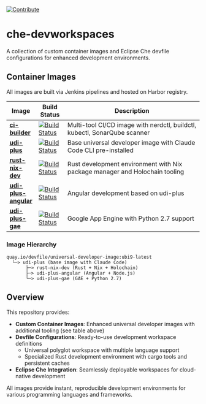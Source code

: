 [![Contribute](https://www.eclipse.org/che/contribute.svg)](https://code.ethosengine.com/#https://github.com/ethosengine/che-devworkspaces) 
# che-devworkspaces

A collection of custom container images and Eclipse Che devfile configurations for enhanced development environments.

## Container Images

All images are built via Jenkins pipelines and hosted on Harbor registry.

<table>
<thead>
<tr>
<th width="15%">Image</th>
<th width="15%">Build Status</th>
<th width="70%">Description</th>
</tr>
</thead>
<tbody>
<tr>
<td><a href="https://harbor.ethosengine.com/harbor/projects/3/repositories/ci-builder"><strong>ci-builder</strong></a></td>
<td><a href="https://jenkins.ethosengine.com/view/ethosimages/job/ethosengine-ci-builder/job/main/"><img src="https://jenkins.ethosengine.com/buildStatus/icon?job=ethosengine-ci-builder%2Fmain" alt="Build Status"></a></td>
<td>Multi-tool CI/CD image with nerdctl, buildctl, kubectl, SonarQube scanner</td>
</tr>
<tr>
<td><a href="https://harbor.ethosengine.com/harbor/projects/3/repositories/udi-plus"><strong>udi-plus</strong></a></td>
<td><a href="https://jenkins.ethosengine.com/view/ethosimages/job/devspaces-udi-plus/job/main/"><img src="https://jenkins.ethosengine.com/buildStatus/icon?job=devspaces-udi-plus%2Fmain" alt="Build Status"></a></td>
<td>Base universal developer image with Claude Code CLI pre-installed</td>
</tr>
<tr>
<td><a href="https://harbor.ethosengine.com/harbor/projects/3/repositories/rust-nix-dev"><strong>rust-nix-dev</strong></a></td>
<td><a href="https://jenkins.ethosengine.com/view/ethosimages/job/devspaces-rust-nix-dev/job/main/"><img src="https://jenkins.ethosengine.com/buildStatus/icon?job=devspaces-rust-nix-dev%2Fmain" alt="Build Status"></a></td>
<td>Rust development environment with Nix package manager and Holochain tooling</td>
</tr>
<tr>
<td><a href="https://harbor.ethosengine.com/harbor/projects/3/repositories/udi-plus-angular"><strong>udi-plus-angular</strong></a></td>
<td><a href="https://jenkins.ethosengine.com/view/ethosimages/job/devspaces-udi-plus-angular/job/main/"><img src="https://jenkins.ethosengine.com/buildStatus/icon?job=devspaces-udi-plus-angular%2Fmain" alt="Build Status"></a></td>
<td>Angular development based on udi-plus</td>
</tr>
<tr>
<td><a href="https://harbor.ethosengine.com/harbor/projects/3/repositories/udi-plus-gae"><strong>udi-plus-gae</strong></a></td>
<td><a href="https://jenkins.ethosengine.com/view/ethosimages/job/devspaces-udi-plus-gae/job/main/"><img src="https://jenkins.ethosengine.com/buildStatus/icon?job=devspaces-udi-plus-gae%2Fmain" alt="Build Status"></a></td>
<td>Google App Engine with Python 2.7 support</td>
</tr>
</tbody>
</table>

### Image Hierarchy

```
quay.io/devfile/universal-developer-image:ubi9-latest
  └─> udi-plus (base image with Claude Code)
       ├─> rust-nix-dev (Rust + Nix + Holochain)
       ├─> udi-plus-angular (Angular + Node.js)
       └─> udi-plus-gae (GAE + Python 2.7)
```

## Overview

This repository provides:

- **Custom Container Images**: Enhanced universal developer images with additional tooling (see table above)
- **Devfile Configurations**: Ready-to-use development workspace definitions
  - Universal polyglot workspace with multiple language support
  - Specialized Rust development environment with cargo tools and persistent caches
- **Eclipse Che Integration**: Seamlessly deployable workspaces for cloud-native development

All images provide instant, reproducible development environments for various programming languages and frameworks.
